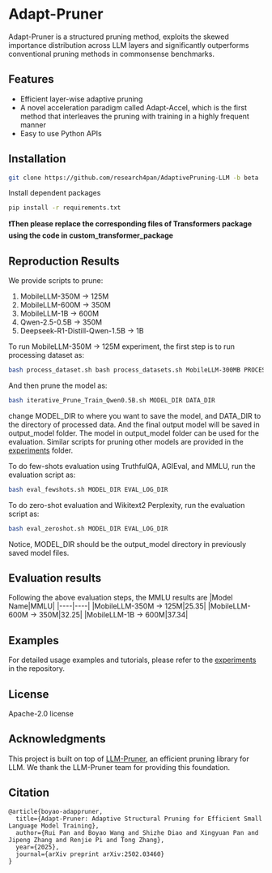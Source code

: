 # Adapt-Pruner

Adapt-Pruner is a structured pruning method, exploits the skewed importance distribution across LLM layers and significantly outperforms conventional pruning methods in commonsense benchmarks.

## Features

- Efficient layer-wise adaptive pruning
- A novel acceleration paradigm called Adapt-Accel, which is the first method that interleaves the pruning with training in a highly frequent manner
- Easy to use Python APIs

## Installation

```bash
git clone https://github.com/research4pan/AdaptivePruning-LLM -b beta
```

Install dependent packages

```bash
pip install -r requirements.txt
```

**❗Then please replace the corresponding files of Transformers package using the code in custom_transformer_package**


## Reproduction Results
We provide scripts to prune:

1. MobileLLM-350M → 125M
2. MobileLLM-600M → 350M
3. MobileLLM-1B → 600M
4. Qwen-2.5-0.5B → 350M
5. Deepseek-R1-Distill-Qwen-1.5B → 1B   


To run MobileLLM-350M → 125M experiment, the first step is to run processing dataset as:
```bash
bash process_dataset.sh bash process_datasets.sh MobileLLM-300MB PROCESS_DATA_DIR
```
And then prune the model as:
```bash
bash iterative_Prune_Train_Qwen0.5B.sh MODEL_DIR DATA_DIR
```
change MODEL_DIR to where you want to save the model, and DATA_DIR to the directory of processed data. And the final output model will be saved in output_model folder. The model in output_model folder can be used for the evaluation.
Similar scripts for pruning other models are provided in the [experiments](experiments/) folder.

To do few-shots evaluation using TruthfulQA, AGIEval, and MMLU, run the evaluation script as:
```bash
bash eval_fewshots.sh MODEL_DIR EVAL_LOG_DIR 
```

To do zero-shot evaluation and Wikitext2 Perplexity, run the evaluation script as:
```bash
bash eval_zeroshot.sh MODEL_DIR EVAL_LOG_DIR 
```

Notice, MODEL_DIR should be the output_model directory in previously saved model files.

## Evaluation results
Following the above evaluation steps, the MMLU results are
|Model Name|MMLU|
|----|----|
|MobileLLM-350M → 125M|25.35|
|MobileLLM-600M → 350M|32.25|
|MobileLLM-1B → 600M|37.34|

## Examples

For detailed usage examples and tutorials, please refer to the [experiments](experiments/) in the repository.

## License

Apache-2.0 license

## Acknowledgments

This project is built on top of [LLM-Pruner](https://github.com/horseee/LLM-Pruner), an efficient pruning library for LLM. We thank the LLM-Pruner team for providing this foundation.

## Citation
```
@article{boyao-adappruner,
  title={Adapt-Pruner: Adaptive Structural Pruning for Efficient Small Language Model Training}, 
  author={Rui Pan and Boyao Wang and Shizhe Diao and Xingyuan Pan and Jipeng Zhang and Renjie Pi and Tong Zhang},
  year={2025},
  journal={arXiv preprint arXiv:2502.03460}
}
```
